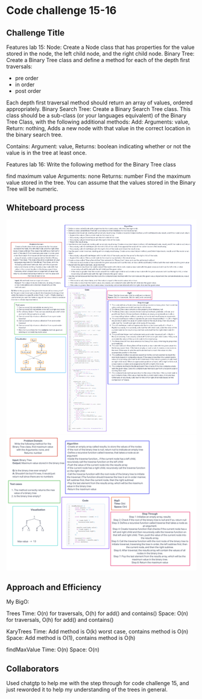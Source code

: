 # Code challenge 15-16

## Challenge Title

Features lab 15:
Node: Create a Node class that has properties for the value stored in the node, the left child node, and the right child node.
Binary Tree: Create a Binary Tree class and define a method for each of the depth first traversals:

- pre order
- in order
- post order

Each depth first traversal method should return an array of values, ordered appropriately.
Binary Search Tree: Create a Binary Search Tree class. This class should be a sub-class (or your languages equivalent) of the Binary Tree Class, with the following additional methods:
Add: Arguments: value, Return: nothing, Adds a new node with that value in the correct location in the binary search tree.

Contains: Argument: value, Returns: boolean indicating whether or not the value is in the tree at least once.

Features lab 16:
Write the following method for the Binary Tree class

find maximum value
Arguments: none
Returns: number
Find the maximum value stored in the tree. You can assume that the values stored in the Binary Tree will be numeric.

## Whiteboard process

![Code challenge 15](../whiteboard-images/whiteboard15.png)
![Code challenge 16](../whiteboard-images/whiteboard16.png)

## Approach and Efficiency

My BigO:

Trees
Time: O(n) for traversals, O(h) for add() and contains()
Space: O(n) for traversals, O(h) for add() and contains()

KaryTrees
Time: Add method is O(k) worst case, contains method is O(n)
Space: Add method is O(1), contains method is O(h)

findMaxValue
Time: O(n)
Space: O(n)

## Collaborators

Used chatgtp to help me with the step through for code challenge 15, and just reworded it to help my understanding of the trees in general.
